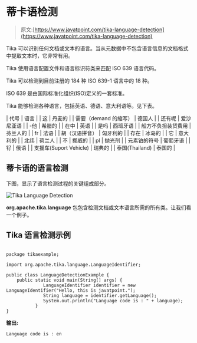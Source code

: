 # 蒂卡语检测

> 原文:[https://www.javatpoint.com/tika-language-detection](https://www.javatpoint.com/tika-language-detection)

Tika 可以识别任何文档或文本的语言。当从元数据中不包含语言信息的文档格式中提取文本时，它非常有用。

Tika 使用语言配置文件和语言标识符类来匹配 ISO 639 语言代码。

Tika 可以检测到目前注册的 184 种 ISO 639-1 语言中的 18 种。

ISO 639 是由国际标准化组织(ISO)定义的一套标准。

Tika 能够检测各种语言，包括英语、德语、意大利语等。见下表。

| 代号 | 语言 |
| 这 | 丹麦的 |
| 需要（demand 的缩写） | 德国人 |
| 还有呢 | 爱沙尼亚语 |
| -他 | 希腊的 |
| 在中 | 英语 |
| 是吗 | 西班牙语 |
| 船方不负担装货费用 | 芬兰人的 |
| fr | 法语 |
| 胡（汉语拼音） | 匈牙利的 |
| 存在 | 冰岛的 |
| 它 | 意大利的 |
| 北纬 | 荷兰人 |
| 不 | 挪威的 |
| pl | 抛光剂 |
| 元素铂的符号 | 葡萄牙语 |
| 钌 | 俄语 |
| 支援车(Suport Vehicle) | 瑞典的 |
| 泰国(Thailand) | 泰国的 |

## 蒂卡语的语言检测

下图，显示了语言检测过程的关键组成部分。

![Tika Language Detection](../Images/1f8b8147e3161bf4a59b4bd52b368302.png)

**org.apache.tika.language** 包包含检测文档或文本语言所需的所有类。让我们看一个例子。

## Tika 语言检测示例

```

package tikaexample;

import org.apache.tika.language.LanguageIdentifier;

public class LanguageDetectionExample {
	public static void main(String[] args) {
		      LanguageIdentifier identifier = new LanguageIdentifier("Hello, this is javatpoint.");
		      String language = identifier.getLanguage();
		      System.out.println("Language code is : " + language);
		   }
}

```

**输出:**

```
Language code is : en

```